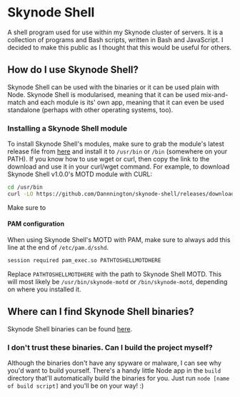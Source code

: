 # Skynode Shell

A shell program used for use within my Skynode cluster of servers. It is a collection of programs and Bash scripts, written in Bash and JavaScript. I decided to make this public as I thought that this would be useful for others.

## How do I use Skynode Shell?
Skynode Shell can be used with the binaries or it can be used plain with Node. Skynode Shell is modularised, meaning that it can be used mix-and-match and each module is its' own app, meaning that it can even be used standalone (perhaps with other operating systems, too).

### Installing a Skynode Shell module
To install Skynode Shell's modules, make sure to grab the module's latest release file from [here](https://github.com/Dannnington/skynode-shell/releases/latest/) and install it to `/usr/bin` or `/bin` (somewhere on your PATH). If you know how to use wget or curl, then copy the link to the download and use it in your curl/wget command. For example, to download Skynode Shell v1.0.0's MOTD module with CURL:

```bash
cd /usr/bin
curl -LO https://github.com/Dannnington/skynode-shell/releases/download/1.0.0/skynode-motd
```

Make sure to 

#### PAM configuration
When using Skynode Shell's MOTD with PAM, make sure to always add this line at the end of `/etc/pam.d/sshd`.

```bash
session required pam_exec.so PATHTOSHELLMOTDHERE
```

Replace `PATHTOSHELLMOTDHERE` with the path to Skynode Shell MOTD. This will most likely be `/usr/bin/skynode-motd` or `/bin/skynode-motd`, depending on where you installed it.

## Where can I find Skynode Shell binaries?
Skynode Shell binaries can be found [here](https://ci.bean.codes/danny/skynode-shell/-/releases).

### I don't trust these binaries. Can I build the project myself?
Although the binaries don't have any spyware or malware, I can see why you'd want to build yourself. There's a handy little Node app in the `build` directory that'll automatically build the binaries for you. Just run `node [name of build script]` and you'll be on your way! :)